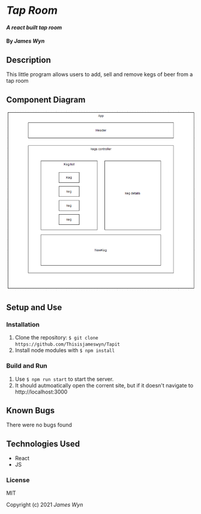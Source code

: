 # _Tap Room_

#### _A react built tap room_

#### By _James Wyn_

## Description
This little program allows users to add, sell and remove kegs of beer from a tap room

## Component Diagram

![Component Diagram](./components.png)

## Setup and Use

### Installation
1. Clone the repository: `$ git clone https://github.com/Thisisjameswyn/Tapit`
2. Install node modules with `$ npm install`

### Build and Run
1. Use `$ npm run start` to start the server.
2. It should autmoatically open the corrent site, but if it doesn't navigate to http://localhost:3000

## Known Bugs
There were no bugs found

## Technologies Used
* React
* JS

### License

MIT

Copyright (c) 2021 _James Wyn_